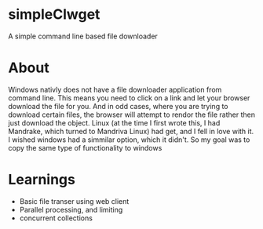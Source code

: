 # simpleClwget
A simple command line based file downloader

# About
Windows nativly does not have a file downloader application from command line. This means you need to click on a link and let your browser download the file for you. And in odd cases, where you are trying to download certain files, the browser will attempt to rendor the file rather then just download the object. Linux (at the time I first wrote this, I had Mandrake, which turned to Mandriva Linux) had get, and I fell in love with it. I wished windows had a simmilar option, which it didn't. So my goal was to copy the same type of functionality to windows

# Learnings
* Basic file transer using web client
* Parallel processing, and limiting
* concurrent collections
